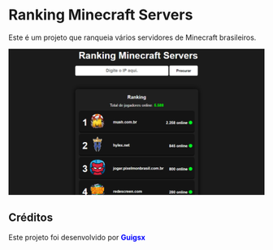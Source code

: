 <h1>Ranking Minecraft Servers</h1>
<p>Este é um projeto que ranqueia vários servidores de Minecraft brasileiros.</p>
    <img src="/github/banner.png" alt="banner">
<h2>Créditos</h2>
<p>Este projeto foi desenvolvido por <nome style="color: blue;"><strong>Guigsx</strong></nome></p>